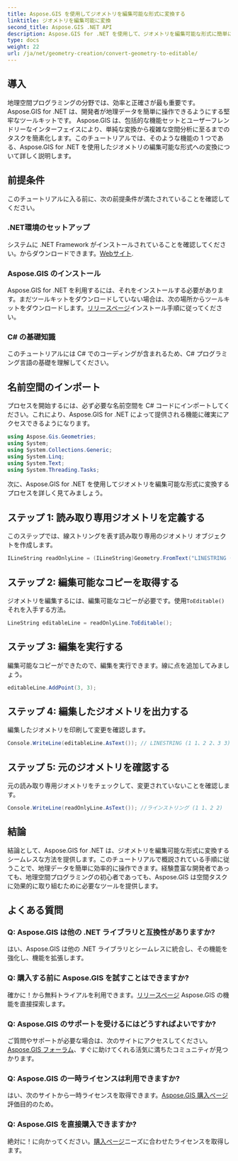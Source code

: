 ```yaml
---
title: Aspose.GIS を使用してジオメトリを編集可能な形式に変換する
linktitle: ジオメトリを編集可能に変換
second_title: Aspose.GIS .NET API
description: Aspose.GIS for .NET を使用して、ジオメトリを編集可能な形式に簡単に変換する方法を説明します。このステップバイステップのチュートリアルに進んでください。
type: docs
weight: 22
url: /ja/net/geometry-creation/convert-geometry-to-editable/
---
```

## 導入
地理空間プログラミングの分野では、効率と正確さが最も重要です。 Aspose.GIS for .NET は、開発者が地理データを簡単に操作できるようにする堅牢なツールキットです。 Aspose.GIS は、包括的な機能セットとユーザーフレンドリーなインターフェイスにより、単純な変換から複雑な空間分析に至るまでのタスクを簡素化します。このチュートリアルでは、そのような機能の 1 つである、Aspose.GIS for .NET を使用したジオメトリの編集可能な形式への変換について詳しく説明します。
## 前提条件
このチュートリアルに入る前に、次の前提条件が満たされていることを確認してください。
### .NET環境のセットアップ
システムに .NET Framework がインストールされていることを確認してください。からダウンロードできます。[Webサイト](https://dotnet.microsoft.com/download).
### Aspose.GIS のインストール
Aspose.GIS for .NET を利用するには、それをインストールする必要があります。まだツールキットをダウンロードしていない場合は、次の場所からツールキットをダウンロードします。[リリースページ](https://releases.aspose.com/gis/net/)インストール手順に従ってください。
### C# の基礎知識
このチュートリアルには C# でのコーディングが含まれるため、C# プログラミング言語の基礎を理解してください。

## 名前空間のインポート
プロセスを開始するには、必ず必要な名前空間を C# コードにインポートしてください。これにより、Aspose.GIS for .NET によって提供される機能に確実にアクセスできるようになります。

```csharp
using Aspose.Gis.Geometries;
using System;
using System.Collections.Generic;
using System.Linq;
using System.Text;
using System.Threading.Tasks;
```

次に、Aspose.GIS for .NET を使用してジオメトリを編集可能な形式に変換するプロセスを詳しく見てみましょう。
## ステップ 1: 読み取り専用ジオメトリを定義する
このステップでは、線ストリングを表す読み取り専用のジオメトリ オブジェクトを作成します。
```csharp
ILineString readOnlyLine = (ILineString)Geometry.FromText("LINESTRING (1 1, 2 2)");
```
## ステップ 2: 編集可能なコピーを取得する
ジオメトリを編集するには、編集可能なコピーが必要です。使用`ToEditable()`それを入手する方法。
```csharp
LineString editableLine = readOnlyLine.ToEditable();
```
## ステップ 3: 編集を実行する
編集可能なコピーができたので、編集を実行できます。線に点を追加してみましょう。
```csharp
editableLine.AddPoint(3, 3);
```
## ステップ 4: 編集したジオメトリを出力する
編集したジオメトリを印刷して変更を確認します。
```csharp
Console.WriteLine(editableLine.AsText()); // LINESTRING (1 1、2 2、3 3)
```
## ステップ 5: 元のジオメトリを確認する
元の読み取り専用ジオメトリをチェックして、変更されていないことを確認します。
```csharp
Console.WriteLine(readOnlyLine.AsText()); //ラインストリング (1 1、2 2)
```

## 結論
結論として、Aspose.GIS for .NET は、ジオメトリを編集可能な形式に変換するシームレスな方法を提供します。このチュートリアルで概説されている手順に従うことで、地理データを簡単に効率的に操作できます。経験豊富な開発者であっても、地理空間プログラミングの初心者であっても、Aspose.GIS は空間タスクに効果的に取り組むために必要なツールを提供します。
## よくある質問
### Q: Aspose.GIS は他の .NET ライブラリと互換性がありますか?
はい、Aspose.GIS は他の .NET ライブラリとシームレスに統合し、その機能を強化し、機能を拡張します。
### Q: 購入する前に Aspose.GIS を試すことはできますか?
確かに！から無料トライアルを利用できます。[リリースページ](https://releases.aspose.com/) Aspose.GIS の機能を直接探索します。
### Q: Aspose.GIS のサポートを受けるにはどうすればよいですか?
ご質問やサポートが必要な場合は、次のサイトにアクセスしてください。[Aspose.GIS フォーラム](https://forum.aspose.com/c/gis/33)、すぐに助けてくれる活気に満ちたコミュニティが見つかります。
### Q: Aspose.GIS の一時ライセンスは利用できますか?
はい、次のサイトから一時ライセンスを取得できます。[Aspose.GIS 購入ページ](https://purchase.aspose.com/temporary-license/)評価目的のため。
### Q: Aspose.GIS を直接購入できますか?
絶対に！に向かってください。[購入ページ](https://purchase.aspose.com/buy)ニーズに合わせたライセンスを取得します。
